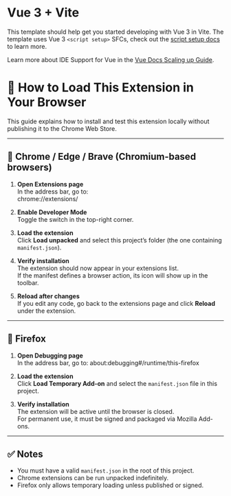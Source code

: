 # Vue 3 + Vite

This template should help get you started developing with Vue 3 in Vite. The template uses Vue 3 `<script setup>` SFCs, check out the [script setup docs](https://v3.vuejs.org/api/sfc-script-setup.html#sfc-script-setup) to learn more.

Learn more about IDE Support for Vue in the [Vue Docs Scaling up Guide](https://vuejs.org/guide/scaling-up/tooling.html#ide-support).

# 🚀 How to Load This Extension in Your Browser

This guide explains how to install and test this extension locally without publishing it to the Chrome Web Store.

---

## 🔹 Chrome / Edge / Brave (Chromium-based browsers)

1. **Open Extensions page**  
    In the address bar, go to:  
   chrome://extensions/

2. **Enable Developer Mode**  
   Toggle the switch in the top-right corner.

3. **Load the extension**  
   Click **Load unpacked** and select this project’s folder (the one containing `manifest.json`).

4. **Verify installation**  
   The extension should now appear in your extensions list.  
   If the manifest defines a browser action, its icon will show up in the toolbar.

5. **Reload after changes**  
   If you edit any code, go back to the extensions page and click **Reload** under the extension.

---

## 🔹 Firefox

1. **Open Debugging page**  
    In the address bar, go to:
   about:debugging#/runtime/this-firefox

2. **Load the extension**  
   Click **Load Temporary Add-on** and select the `manifest.json` file in this project.

3. **Verify installation**  
   The extension will be active until the browser is closed.  
   For permanent use, it must be signed and packaged via Mozilla Add-ons.

---

## ✅ Notes

- You must have a valid `manifest.json` in the root of this project.
- Chrome extensions can be run unpacked indefinitely.
- Firefox only allows temporary loading unless published or signed.
